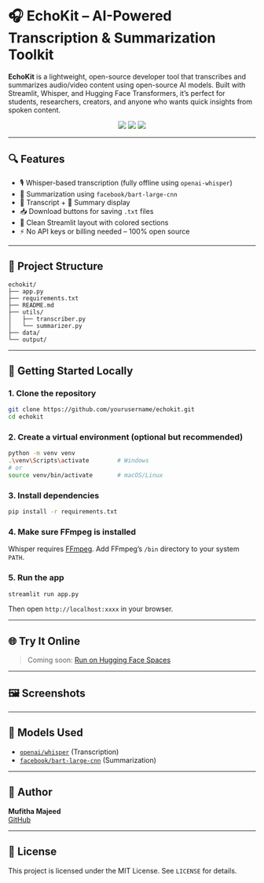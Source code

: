 # 🎧 EchoKit – AI-Powered Transcription & Summarization Toolkit

**EchoKit** is a lightweight, open-source developer tool that transcribes and summarizes audio/video content using open-source AI models. Built with Streamlit, Whisper, and Hugging Face Transformers, it’s perfect for students, researchers, creators, and anyone who wants quick insights from spoken content.

<p align="center">
  <img src="https://img.shields.io/badge/Built%20with-Streamlit-%23FF4B4B" />
  <img src="https://img.shields.io/badge/Whisper-Transcription-blue" />
  <img src="https://img.shields.io/badge/BART-Summarizer-green" />
</p>

---

## 🔍 Features

* 🎙️ Whisper-based transcription (fully offline using `openai-whisper`)
* 🧠 Summarization using `facebook/bart-large-cnn`
* 📜 Transcript + 🔎 Summary display
* 📥 Download buttons for saving `.txt` files
* 🎨 Clean Streamlit layout with colored sections
* ⚡ No API keys or billing needed – 100% open source

---

## 📂 Project Structure

```
echokit/
├── app.py
├── requirements.txt
├── README.md
├── utils/
│   ├── transcriber.py
│   └── summarizer.py
├── data/
└── output/
```

---

## 🚀 Getting Started Locally

### 1. Clone the repository

```bash
git clone https://github.com/yourusername/echokit.git
cd echokit
```

### 2. Create a virtual environment (optional but recommended)

```bash
python -m venv venv
.\venv\Scripts\activate        # Windows
# or
source venv/bin/activate       # macOS/Linux
```

### 3. Install dependencies

```bash
pip install -r requirements.txt
```

### 4. Make sure FFmpeg is installed

Whisper requires [FFmpeg](https://ffmpeg.org/download.html).
Add FFmpeg’s `/bin` directory to your system `PATH`.

### 5. Run the app

```bash
streamlit run app.py
```

Then open `http://localhost:xxxx` in your browser.

---

## 🌐 Try It Online

> Coming soon: [Run on Hugging Face Spaces](https://huggingface.co/spaces/mufithamajeed/echokit)

---

## 🖼️ Screenshots

<!--
![EchoKit Screenshot](App screenshot 2.png)
-->

---

## 🧠 Models Used

* [`openai/whisper`](https://github.com/openai/whisper) (Transcription)
* [`facebook/bart-large-cnn`](https://huggingface.co/facebook/bart-large-cnn) (Summarization)

---

## 👤 Author

**Mufitha Majeed**  
[GitHub](https://github.com/mufithamajeed)  

---

## 📄 License

This project is licensed under the MIT License. See `LICENSE` for details.
